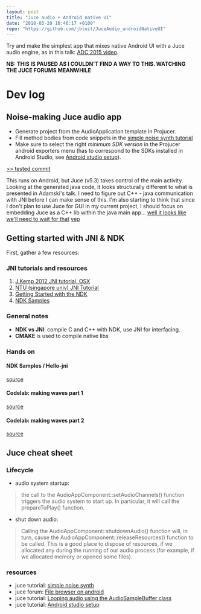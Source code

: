 ```yaml
---
layout: post
title: "Juce audio + Android native UI"
date: "2018-03-20 16:46:17 +0100"
repo: "https://github.com/jbloit/JuceAudio_androidNativeUI"
---
```


Try and make the simplest app that mixes native Android UI with a Juce audio engine, as in this talk: [ADC'2015 video](https://www.youtube.com/watch?v=R2WhYU2JTfQ).

**NB: THIS IS PAUSED AS I COULDN'T FIND A WAY TO THIS. WATCHING THE JUCE FORUMS MEANWHILE**

# Dev log
## Noise-making Juce audio app

- Generate project from the AudioApplication template in Projucer.
- Fill method bodies from code snippets in the [simple noise synth tutorial](https://docs.juce.com/master/tutorial_simple_synth_noise.html)
- Make sure to select the right *minimum SDK version* in the Projucer android exporters menu (has to correspond to the SDKs installed in Android Studio, see [Android studio setup](https://docs.juce.com/master/tutorial_android_studio.html)).

[>> tested commit](https://github.com/jbloit/JuceAudio_androidNativeUI/tree/feaff02caa6dc3b75893e982ecabc4b80e1390c5)

This runs on Android, but Juce (v5.3) takes control of the main activity. Looking at the generated java code, it looks structurally different to what is presented in Adamski's talk. I need to figure out C++ - java communication with JNI before I can make sense of this. I'm also starting to think that since I don't plan to use Juce for GUI in my current project, I should focus on embedding Juce as a C++ lib within the java main app... [well it looks like we'll need to wait for that](https://forum.juce.com/t/jnienv-not-initialized-when-building-an-android-library-aar-out-of-a-juce-project/22209/14) [yep](https://forum.juce.com/t/build-juce-shared-library-for-android-stuck/17005/6)


## Getting started with JNI & NDK

First, gather a few resources:
### JNI tutorials and resources
1. [J.Kemp 2012 JNI tutorial, OSX](http://mrjoelkemp.com/2012/01/getting-started-with-jni-and-c-on-osx-lion/)
2. [NTU (singapore univ) JNI Tutorial](https://www3.ntu.edu.sg/home/ehchua/programming/java/JavaNativeInterface.html)
3. [Getting Started with the NDK](https://developer.android.com/ndk/guides/index.html)
4. [NDK Samples](https://github.com/googlesamples/android-ndk/tree/master)

### General notes
- **NDK vs JNI**: compile C and C++ with NDK, use JNI for interfacing.
- **CMAKE** is used to compile native libs

### Hands on
#### NDK Samples / Hello-jni
[source](https://github.com/googlesamples/android-ndk/tree/master/hello-jni)

#### Codelab: making waves part 1
[source](https://codelabs.developers.google.com/codelabs/making-waves-1-synth/index.html?index=..%2F..%2Findex#0)

#### Codelab: making waves part 2
[source](https://codelabs.developers.google.com/codelabs/making-waves-2-sampler/#0)

## Juce cheat sheet

### Lifecycle
- audio system startup:
> the call to the AudioAppComponent::setAudioChannels() function triggers the audio system to start up. In particular, it will call the prepareToPlay() function.

- shut down audio:
> Calling the AudioAppComponent::shutdownAudio() function will, in turn, cause the AudioAppComponent::releaseResources() function to be called. This is a good place to dispose of resources, if we allocated any during the running of our audio process (for example, if we allocated memory or opened some files).


### resources
- juce tutorial: [simple noise synth](https://docs.juce.com/master/tutorial_simple_synth_noise.html)
- juce forum: [File browser on android](https://forum.juce.com/t/file-browser-on-android/26161)
- juce tutorial: [Looping audio using the AudioSampleBuffer class](https://docs.juce.com/master/tutorial_looping_audio_sample_buffer.html)
- juce tutorial: [Android studio setup](https://docs.juce.com/master/tutorial_android_studio.html)
